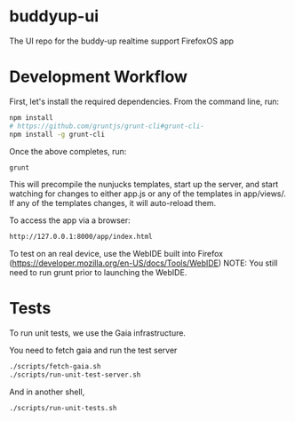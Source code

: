 buddyup-ui
==========

The UI repo for the buddy-up realtime support FirefoxOS app

# Development Workflow

First, let's install the required dependencies. From the command line, run:

```bash
npm install
# https://github.com/gruntjs/grunt-cli#grunt-cli-
npm install -g grunt-cli
```

Once the above completes, run:

```bash
grunt
```

This will precompile the nunjucks templates, start up the server, and start watching
for changes to either app.js or any of the templates in app/views/. If any of the templates
changes, it will auto-reload them.

To access the app via a browser:

```bash
http://127.0.0.1:8000/app/index.html
```

To test on an real device, use the WebIDE built into Firefox (https://developer.mozilla.org/en-US/docs/Tools/WebIDE)
NOTE: You still need to run grunt prior to launching the WebIDE.

# Tests
To run unit tests, we use the Gaia infrastructure.

You need to fetch gaia and run the test server
```bash
./scripts/fetch-gaia.sh
./scripts/run-unit-test-server.sh
```

And in another shell,
```bash
./scripts/run-unit-tests.sh
```
